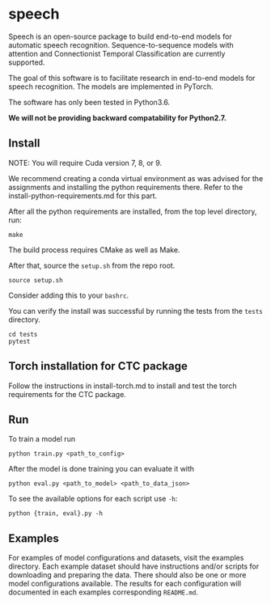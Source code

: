 # speech

Speech is an open-source package to build end-to-end models for automatic
speech recognition. Sequence-to-sequence models with attention and
Connectionist Temporal Classification are currently supported.

The goal of this software is to facilitate research in end-to-end models for
speech recognition. The models are implemented in PyTorch.

The software has only been tested in Python3.6. 

**We will not be providing backward compatability for Python2.7.**

## Install

NOTE: You will require Cuda version 7, 8, or 9.

We recommend creating a conda virtual environment as was advised for the assignments and installing the python
requirements there. Refer to the install-python-requirements.md for this part.

After all the python requirements are installed, from the top level directory,
run:

```
make
```

The build process requires CMake as well as Make.

After that, source the `setup.sh` from the repo root.

```
source setup.sh
```

Consider adding this to your `bashrc`.

You can verify the install was successful by running the
tests from the `tests` directory.

```
cd tests
pytest
```

## Torch installation for CTC package

Follow the instructions in install-torch.md to install and test the torch requirements for the CTC package.

## Run 

To train a model run
```
python train.py <path_to_config>
```

After the model is done training you can evaluate it with

```
python eval.py <path_to_model> <path_to_data_json>
```

To see the available options for each script use `-h`: 

```
python {train, eval}.py -h
```

## Examples

For examples of model configurations and datasets, visit the examples
directory. Each example dataset should have instructions and/or scripts for
downloading and preparing the data. There should also be one or more model
configurations available. The results for each configuration will documented in
each examples corresponding `README.md`.

